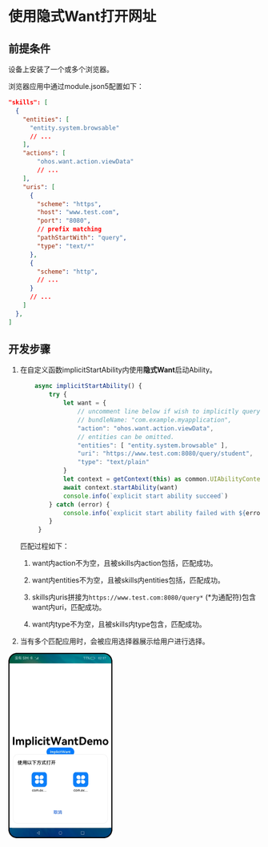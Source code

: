 # 使用隐式Want打开网址


## 前提条件

设备上安装了一个或多个浏览器。

浏览器应用中通过module.json5配置如下：

```json
"skills": [
  {
    "entities": [
      "entity.system.browsable"
      // ...
    ],
    "actions": [
        "ohos.want.action.viewData"
        // ...
    ],
    "uris": [
      {
        "scheme": "https",
        "host": "www.test.com",
        "port": "8080",
        // prefix matching
        "pathStartWith": "query",
        "type": "text/*"
      },
      {
        "scheme": "http",
        // ...
      }
      // ...
    ]
  },
]
```


## 开发步骤

1. 在自定义函数implicitStartAbility内使用**隐式Want**启动Ability。

   ```ts
       async implicitStartAbility() {
           try {
               let want = {
                   // uncomment line below if wish to implicitly query only in the specific bundle.
                   // bundleName: "com.example.myapplication",
                   "action": "ohos.want.action.viewData",
                   // entities can be omitted.
                   "entities": [ "entity.system.browsable" ],
                   "uri": "https://www.test.com:8080/query/student",
                   "type": "text/plain"
               }
               let context = getContext(this) as common.UIAbilityContext;
               await context.startAbility(want)
               console.info(`explicit start ability succeed`)
           } catch (error) {
               console.info(`explicit start ability failed with ${error.code}`)
           }
        }
   ```

     匹配过程如下：
   1. want内action不为空，且被skills内action包括，匹配成功。

   2. want内entities不为空，且被skills内entities包括，匹配成功。

   3. skills内uris拼接为`https://www.test.com:8080/query*` (\*为通配符)包含want内uri，匹配成功。

   4. want内type不为空，且被skills内type包含，匹配成功。

2. 当有多个匹配应用时，会被应用选择器展示给用户进行选择。  
<img src="figures/stage-want1.png" alt="stage-want1" style="zoom:80%;" />
